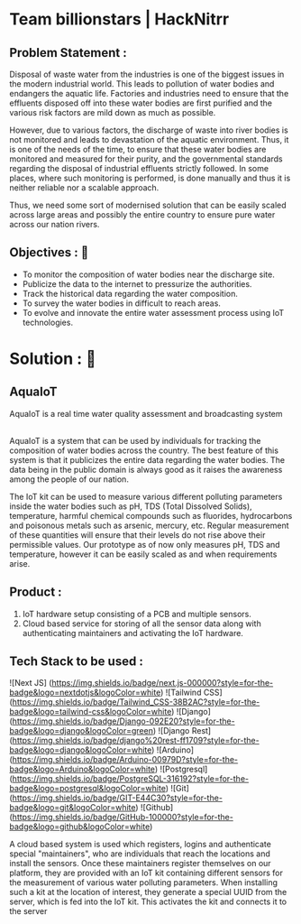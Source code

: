 # **Team billionstars | HackNitrr**

## Problem Statement :
Disposal of waste water from the industries is one of the biggest issues in the modern industrial world. This leads to pollution of water bodies and endangers the aquatic life. Factories and industries need to ensure that the effluents disposed off into these water bodies are first purified and the various risk factors are mild down as much as possible. 

However, due to various factors, the discharge of waste into river bodies is not monitored and leads to devastation of the aquatic environment. Thus, it is one of the needs of the time, to ensure that these water bodies are monitored and measured for their purity, and the governmental standards regarding the disposal of industrial effluents strictly followed. In some places, where such monitoring is performed, is done manually and thus it is neither reliable nor a scalable approach.

Thus, we need some sort of modernised solution that can be easily scaled across large areas and possibly the entire country to ensure pure water across our nation rivers.

## Objectives : :notebook_with_decorative_cover:
- To monitor the composition of water bodies near the discharge site.
- Publicize the data to the internet to pressurize the authorities.
- Track the historical data regarding the water composition.
- To survey the water bodies in difficult to reach areas.
- To evolve and innovate the entire water assessment process using IoT technologies.

# **Solution :**  	:key:

## **AquaIoT**
AquaIoT is a real time water quality assessment and broadcasting system <br> <br>

AquaIoT is a system that can be used by individuals for tracking the composition of water bodies across the country. The best feature of this system is that it publicizes the entire data regarding the water bodies. The data being in the public domain is always good as it raises the awareness among the people of our nation. 

The IoT kit can be used to measure various different polluting parameters inside the water bodies such as pH, TDS (Total Dissolved Solids), temperature, harmful chemical compounds such as fluorides, hydrocarbons and poisonous metals such as arsenic, mercury, etc. Regular measurement of these quantities will ensure that their levels do not rise above their permissible values. Our prototype as of now only measures pH, TDS and temperature, however it can be easily scaled as and when requirements arise.

## Product :
1. IoT hardware setup consisting of a PCB and multiple sensors.
2. Cloud based service for storing of all the sensor data along with authenticating maintainers and activating the IoT hardware.

## Tech Stack to be used : 
![Next JS] (https://img.shields.io/badge/next.js-000000?style=for-the-badge&logo=nextdotjs&logoColor=white)
![Tailwind CSS] (https://img.shields.io/badge/Tailwind_CSS-38B2AC?style=for-the-badge&logo=tailwind-css&logoColor=white)
![Django] (https://img.shields.io/badge/Django-092E20?style=for-the-badge&logo=django&logoColor=green)
![Django Rest] (https://img.shields.io/badge/django%20rest-ff1709?style=for-the-badge&logo=django&logoColor=white)
![Arduino] (https://img.shields.io/badge/Arduino-00979D?style=for-the-badge&logo=Arduino&logoColor=white)
![Postgresql] (https://img.shields.io/badge/PostgreSQL-316192?style=for-the-badge&logo=postgresql&logoColor=white)
![Git] (https://img.shields.io/badge/GIT-E44C30?style=for-the-badge&logo=git&logoColor=white)
![Github] (https://img.shields.io/badge/GitHub-100000?style=for-the-badge&logo=github&logoColor=white)

A cloud based system is used which registers, logins and authenticate special "maintainers", who are individuals that reach the locations and install the sensors. Once these maintainers register themselves on our platform, they are provided with an IoT kit containing different sensors for the measurement of various water polluting parameters. When installing such a kit at the location of interest, they generate a special UUID from the server, which is fed into the IoT kit. This activates the kit and connects it to the server
